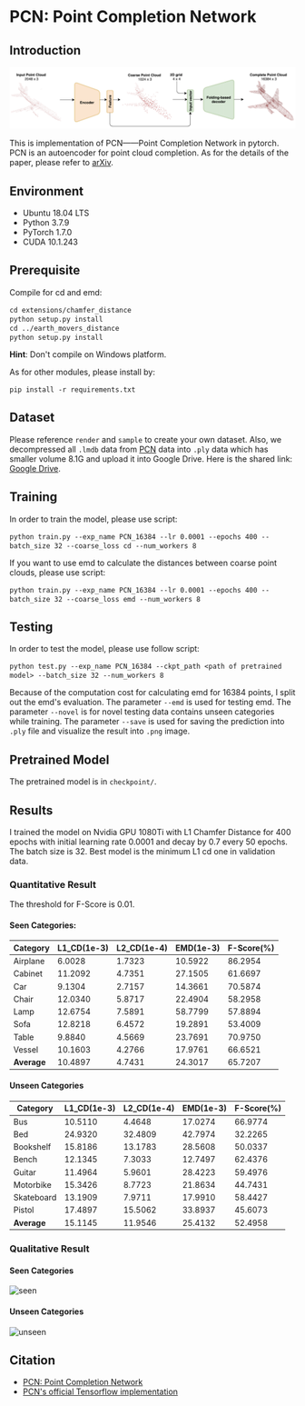 # PCN: Point Completion Network

## Introduction

![PCN](images/network.png)

This is implementation of PCN——Point Completion Network in pytorch. PCN is an autoencoder for point cloud completion. As for the details of the paper, please refer to [arXiv](https://arxiv.org/pdf/1808.00671.pdf).

## Environment

* Ubuntu 18.04 LTS
* Python 3.7.9
* PyTorch 1.7.0
* CUDA 10.1.243

## Prerequisite

Compile for cd and emd:

```shell
cd extensions/chamfer_distance
python setup.py install
cd ../earth_movers_distance
python setup.py install
```

**Hint**: Don't compile on Windows platform.

As for other modules, please install by:

```shell
pip install -r requirements.txt
```

## Dataset

Please reference `render` and `sample` to create your own dataset. Also, we decompressed all `.lmdb` data from [PCN](https://drive.google.com/drive/folders/1M_lJN14Ac1RtPtEQxNlCV9e8pom3U6Pa) data into `.ply` data which has smaller volume 8.1G and upload it into Google Drive. Here is the shared link: [Google Drive](https://drive.google.com/file/d/1OvvRyx02-C_DkzYiJ5stpin0mnXydHQ7/view?usp=sharing).

## Training

In order to train the model, please use script:

```shell
python train.py --exp_name PCN_16384 --lr 0.0001 --epochs 400 --batch_size 32 --coarse_loss cd --num_workers 8
```

If you want to use emd to calculate the distances between coarse point clouds, please use script:

```shell
python train.py --exp_name PCN_16384 --lr 0.0001 --epochs 400 --batch_size 32 --coarse_loss emd --num_workers 8
```

## Testing

In order to test the model, please use follow script:

```shell
python test.py --exp_name PCN_16384 --ckpt_path <path of pretrained model> --batch_size 32 --num_workers 8
```

Because of the computation cost for calculating emd for 16384 points, I split out the emd's evaluation. The parameter `--emd` is used for testing emd. The parameter `--novel` is for novel testing data contains unseen categories while training. The parameter `--save` is used for saving the prediction into `.ply` file and visualize the result into `.png` image.

## Pretrained Model

The pretrained model is in `checkpoint/`.

## Results

I trained the model on Nvidia GPU 1080Ti with L1 Chamfer Distance for 400 epochs with initial learning rate 0.0001 and decay by 0.7 every 50 epochs. The batch size is 32. Best model is the minimum L1 cd one in validation data.

### Quantitative Result

The threshold for F-Score is 0.01.

#### Seen Categories:

Category | L1_CD(1e-3) | L2_CD(1e-4) | EMD(1e-3) | F-Score(%)
-- | -- | -- | -- | --
Airplane | 6.0028 | 1.7323 | 10.5922 | 86.2954
Cabinet | 11.2092 | 4.7351 | 27.1505 | 61.6697
Car | 9.1304 | 2.7157 | 14.3661 | 70.5874
Chair | 12.0340 | 5.8717 | 22.4904 | 58.2958
Lamp | 12.6754 | 7.5891 | 58.7799 | 57.8894
Sofa | 12.8218 | 6.4572 | 19.2891 | 53.4009
Table | 9.8840 | 4.5669 | 23.7691 | 70.9750
Vessel | 10.1603 | 4.2766 | 17.9761 | 66.6521
**Average** | 10.4897 | 4.7431 | 24.3017 | 65.7207

#### Unseen Categories

Category | L1_CD(1e-3) | L2_CD(1e-4) | EMD(1e-3) | F-Score(%)
-- | -- | -- | -- | --
Bus       | 10.5110 | 4.4648  | 17.0274 | 66.9774
Bed       | 24.9320 | 32.4809 | 42.7974 | 32.2265
Bookshelf | 15.8186 | 13.1783 | 28.5608 | 50.0337
Bench     | 12.1345 | 7.3033  | 12.7497 | 62.4376
Guitar    | 11.4964 | 5.9601  | 28.4223 | 59.4976
Motorbike | 15.3426 | 8.7723  | 21.8634 | 44.7431
Skateboard| 13.1909 | 7.9711  | 17.9910 | 58.4427
Pistol    | 17.4897 | 15.5062 | 33.8937 | 45.6073
**Average**  | 15.1145 | 11.9546 | 25.4132 | 52.4958

### Qualitative Result

#### Seen Categories

![seen](images/seen_categories.png)

#### Unseen Categories

![unseen](images/unseen_categories.png)

## Citation

* [PCN: Point Completion Network](https://arxiv.org/pdf/1808.00671.pdf)
* [PCN's official Tensorflow implementation](https://github.com/wentaoyuan/pcn)
